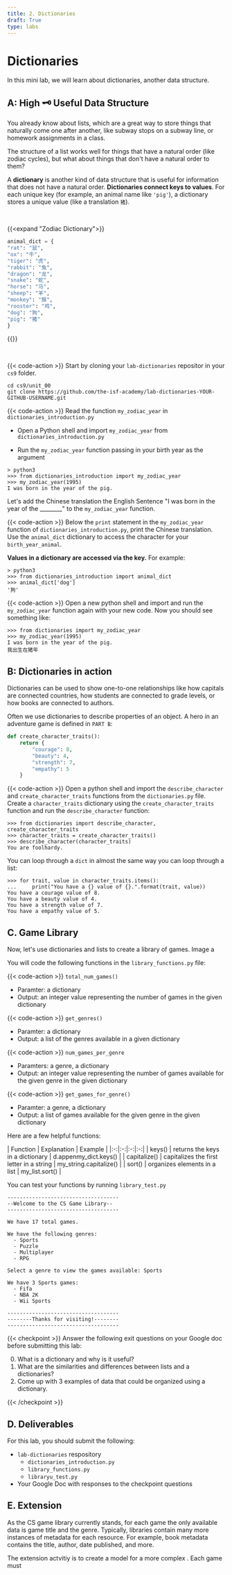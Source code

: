 ```yaml
---
title: 2. Dictionaries
draft: True
type: labs
---
```


# Dictionaries 

In this mini lab, we will learn about dictionaries, another data structure. 


## **A: High 🗝 Useful Data Structure**

You already know about lists, which are a great way to store things that naturally come one after another, like subway stops on a subway line, or homework assignments in a class. 

The structure of a list works well for things that have a natural order (like zodiac cycles), but what about things that don't have a natural order to them?

A **dictionary** is another kind of data structure that is useful for information that does not have a natural order. **Dictionaries connect keys to values**. For each unique key (for example, an animal name like `'pig'`), a dictionary stores a unique value (like a translation `猪`). 

<br>

{{<expand "Zodiac Dictionary">}}

```python
animal_dict = {
"rat": "鼠",
"ox": "牛",
"tiger": "虎",
"rabbit": "兔",
"dragon": "龙",
"snake": "蛇",
"horse": "马",
"sheep": "羊",
"monkey": "猴",
"rooster": "鸡",
"dog": "狗",
"pig": "猪"
}
```

{{</expand>}}

<br>


{{< code-action >}} Start by cloning your `lab-dictionaries` repositor in your `cs9` folder. 
```shell
cd cs9/unit_00
git clone https://github.com/the-isf-academy/lab-dictionaries-YOUR-GITHUB-USERNAME.git
```

{{< code-action >}} Read the function `my_zodiac_year` in `dictionaries_introduction.py`
- Open a Python shell and import `my_zodiac_year` from `dictionaries_introduction.py`

- Run the `my_zodiac_year` function passing in your birth year as the argument

```shell
> python3 
>>> from dictionaries_introduction import my_zodiac_year
>>> my_zodiac_year(1995)
I was born in the year of the pig.
```

Let's add the Chinese translation the English Sentence "I was born in the year of the ________" to the `my_zodiac_year` function. 

{{< code-action >}} Below the `print` statement in the `my_zodiac_year` function of `dictionaries_introduction.py`, print the Chinese translation. Use the `animal_dict` dictionary to access the character for your `birth_year_animal`. 

**Values in a dictionary are accessed via the key.** For example:
```shell
> python3 
>>> from dictionaries_introduction import animal_dict
>>> animal_dict['dog']
'狗'
```

{{< code-action >}} Open a new python shell and import and run the `my_zodiac_year` function again with your new code. Now you should see something like:

```shell
>>> from dictionaries import my_zodiac_year
>>> my_zodiac_year(1995)
I was born in the year of the pig.
我出生在猪年
```

## **B: Dictionaries in action**

Dictionaries can be used to show one-to-one relationships like how capitals are connected countries, how students are connected to grade levels, or how books are connected to authors. 

Often we use dictionaries to describe properties of an object. A hero in an adventure game is defined in `PART B`:

```python
def create_character_traits():
    return {
        "courage": 8,
        "beauty": 4,
        "strength": 7,
        "empathy": 5
    }
```

{{< code-action >}} Open a python shell and import the `describe_character` and `create_character_traits` functions from the `dictionaries.py` file. Create a `character_traits` dictionary using the `create_character_traits` function and run the `describe_character` function:

```shell
>>> from dictionaries import describe_character, create_character_traits
>>> character_traits = create_character_traits()
>>> describe_character(character_traits)
You are foolhardy.
```

You can loop through a `dict` in almost the same way you can loop through a list:

```shell
>>> for trait, value in character_traits.items():
...     print("You have a {} value of {}.".format(trait, value))
You have a courage value of 8.
You have a beauty value of 4.
You have a strength value of 7.
You have a empathy value of 5.
```


## **C. Game Library**

Now, let's use dictionaries and lists to create a library of games. Image a 


 You will code the following functions in the `library_functions.py` file:


{{< code-action >}} `total_num_games()`
- Paramter: a dictionary 
- Output: an integer value representing the number of games in the given dictionary 

{{< code-action >}} `get_genres()`
- Paramter: a dictionary 
- Output: a list of the genres available in a given dictionary 

{{< code-action >}} `num_games_per_genre`
- Paramters: a genre, a dictionary 
- Output: an integer value representing the number of games available for the given genre in the given dictionary

{{< code-action >}} `get_games_for_genre()`
- Paramter: a genre, a dictionary 
- Output: a list of games available for the given genre in the given dictionary


Here are a few helpful functions:

| Function  | Explanation  |  Example |
|:-:|:-:|:-:|:-:|
| keys() | returns the keys in a dictionary  |  d.appenmy_dict.keys() |
| capitalize()  | capitalizes the first letter in a string | my_string.capitalize()  |
| sort()    | organizes elements in a list | my_list.sort()  |


You can test your functions by running `library_test.py`

```shell
------------------------------------
--Welcome to the CS Game Library--
------------------------------------

We have 17 total games.

We have the following genres:
  - Sports
  - Puzzle
  - Multiplayer
  - RPG

Select a genre to view the games available: Sports

We have 3 Sports games:
  - Fifa
  - NBA 2K
  - Wii Sports

------------------------------------
--------Thanks for visiting!--------
------------------------------------
```




{{< checkpoint >}}
Answer the following exit questions on your Google doc before submitting this lab:

0. What is a dictionary and why is it useful? 
0. What are the similarities and differences between lists and a dictionaries? 
0. Come up with 3 examples of data that could be organized using a dictionary.


{{< /checkpoint >}}

## D. Deliverables
For this lab, you should submit the following:

- `lab-dictionaries` respository
    - `dictionaries_introduction.py`
    - `library_functions.py`
    - `libraryu_test.py`
- Your Google Doc with responses to the checkpoint questions

## E. Extension
As the CS game library currently stands, for each game the only available data is  game title and the genre. Typically, libraries contain many more instances of metadata for each resource. For example, book metadata contains the title, author, date published, and more. 

The extension actvitiy is to create a model for a more complex . Each game must 


